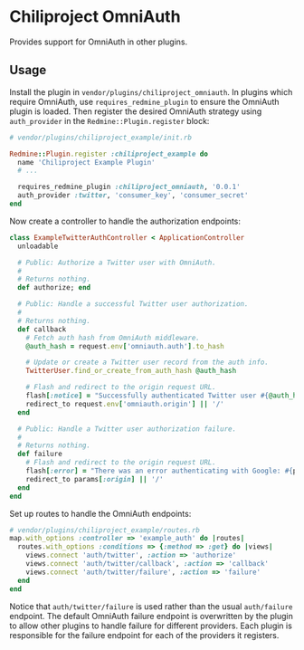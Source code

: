 # Chiliproject OmniAuth

Provides support for OmniAuth in other plugins.


## Usage

Install the plugin in `vendor/plugins/chiliproject_omniauth`. In plugins which 
require OmniAuth, use `requires_redmine_plugin` to ensure the OmniAuth plugin
is loaded. Then register the desired OmniAuth strategy using `auth_provider` in
the `Redmine::Plugin.register` block:

```ruby
# vendor/plugins/chiliproject_example/init.rb

Redmine::Plugin.register :chiliproject_example do
  name 'Chiliproject Example Plugin'
  # ...

  requires_redmine_plugin :chiliproject_omniauth, '0.0.1'
  auth_provider :twitter, 'consumer_key', 'consumer_secret'
end
```

Now create a controller to handle the authorization endpoints:

```ruby
class ExampleTwitterAuthController < ApplicationController
  unloadable

  # Public: Authorize a Twitter user with OmniAuth.
  #
  # Returns nothing.
  def authorize; end

  # Public: Handle a successful Twitter user authorization.
  #
  # Returns nothing.
  def callback
    # Fetch auth hash from OmniAuth middleware.
    @auth_hash = request.env['omniauth.auth'].to_hash

    # Update or create a Twitter user record from the auth info.
    TwitterUser.find_or_create_from_auth_hash @auth_hash

    # Flash and redirect to the origin request URL.
    flash[:notice] = "Successfully authenticated Twitter user #{@auth_hash['info']['name']}"
    redirect_to request.env['omniauth.origin'] || '/'
  end

  # Public: Handle a Twitter user authorization failure.
  #
  # Returns nothing.
  def failure
    # Flash and redirect to the origin request URL.
    flash[:error] = "There was an error authenticating with Google: #{params[:message]}"
    redirect_to params[:origin] || '/'
  end
end
```

Set up routes to handle the OmniAuth endpoints:

```ruby
# vendor/plugins/chiliproject_example/routes.rb
map.with_options :controller => 'example_auth' do |routes|
  routes.with_options :conditions => {:method => :get} do |views|
    views.connect 'auth/twitter', :action => 'authorize'
    views.connect 'auth/twitter/callback', :action => 'callback'
    views.connect 'auth/twitter/failure', :action => 'failure'
  end
end
```

Notice that `auth/twitter/failure` is used rather than the usual `auth/failure`
endpoint. The default OmniAuth failure endpoint is overwritten by the plugin
to allow other plugins to handle failure for different providers. Each plugin
is responsible for the failure endpoint for each of the providers it registers.
